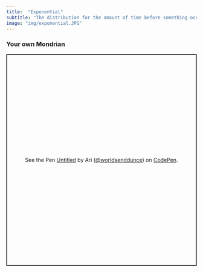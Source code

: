 ```yaml
---
title:  "Exponential"
subtitle: "The distribution for the amount of time before something occurs."
image: "img/exponential.JPG"
---
```


### Your own Mondrian
<p class="codepen" data-height="560" data-theme-id="dark" data-default-tab="result" data-slug-hash="PoQjYbZ" data-user="worldsenddunce" style="height: 560px; box-sizing: border-box; display: flex; align-items: center; justify-content: center; border: 2px solid; margin: 1em 0; padding: 1em;">
  <span>See the Pen <a href="https://codepen.io/worldsenddunce/pen/PoQjYbZ">
  Untitled</a> by Ari (<a href="https://codepen.io/worldsenddunce">@worldsenddunce</a>)
  on <a href="https://codepen.io">CodePen</a>.</span>
</p>
<script async src="https://cpwebassets.codepen.io/assets/embed/ei.js"></script>
